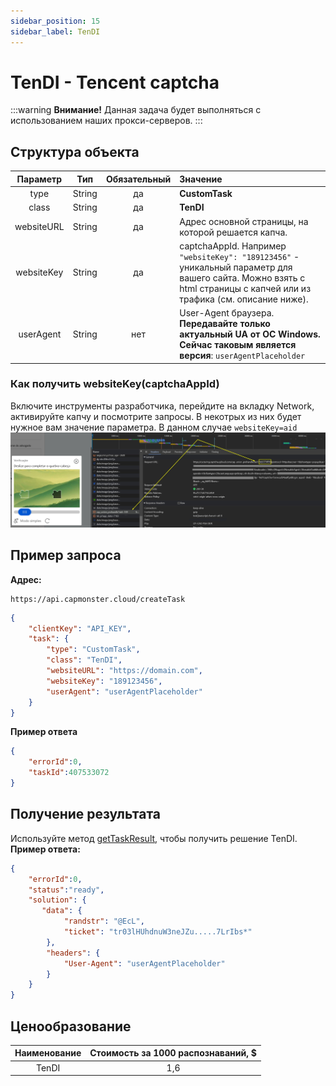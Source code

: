 ```yaml
---
sidebar_position: 15
sidebar_label: TenDI
---
```


# TenDI - Tencent captcha
:::warning **Внимание!**
Данная задача будет выполняться с использованием наших прокси-серверов.
:::
## **Структура объекта**
|**Параметр**|**Тип**|**Обязательный**|**Значение**|
| :-: | :-: | :-: | :- | 
|type|String|да|**CustomTask**|
|class|String|да|**TenDI**|
|websiteURL|String|да|Адрес основной страницы, на которой решается капча.|
|websiteKey|String|да|captchaAppId. Например `"websiteKey": "189123456"` - уникальный параметр для вашего сайта. Можно взять с html страницы с капчей или из трафика (см. описание ниже).|
|userAgent|String|нет|User-Agent браузера. **Передавайте только актуальный UA от ОС Windows. Сейчас таковым является версия**: `userAgentPlaceholder`|
### Как получить websiteKey(captchaAppId)
Включите инструменты разработчика, перейдите на вкладку Network, активируйте капчу и посмотрите запросы. В некотрых из них будет нужное вам значение параметра. В данном случае `websiteKey=aid`
![](tendi-devtools.png) 
## **Пример запроса**
**Адрес:** 
```http
https://api.capmonster.cloud/createTask
```
```json
{
    "clientKey": "API_KEY",
    "task": {
        "type": "CustomTask",
        "class": "TenDI",
        "websiteURL": "https://domain.com",
        "websiteKey": "189123456",
        "userAgent": "userAgentPlaceholder"
    }
}
```
**Пример ответа**
```json
{
    "errorId":0,
    "taskId":407533072
}
```
## **Получение результата**
Используйте метод [getTaskResult](../api/methods/get-task-result.md), чтобы получить решение TenDI.
**Пример ответа:**
```json
{
    "errorId":0,
    "status":"ready",
    "solution": {
       "data": {
            "randstr": "@EcL",
            "ticket": "tr03lHUhdnuW3neJZu.....7LrIbs*"
        },
        "headers": {
            "User-Agent": "userAgentPlaceholder"
        }
    }
}
```
## **Ценообразование**
|**Наименование** |**Стоимость за 1000 распознаваний, $**|
| :-: | :-: |
|TenDI|1,6|
